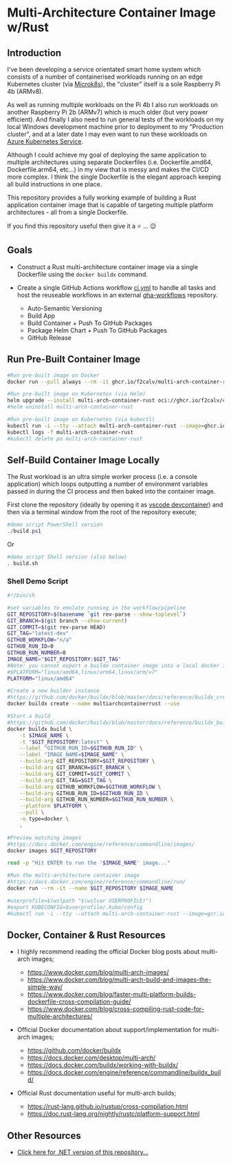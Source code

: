 # Multi-Architecture Container Image w/Rust

## Introduction

I've been developing a service orientated smart home system which consists of a number of containerised workloads running on an edge Kubernetes cluster (via [Microk8s](https://github.com/canonical/microk8s)), the "cluster" itself is a sole Raspberry Pi 4b (ARMv8).

As well as running multiple workloads on the Pi 4b I also run workloads on another Raspberry Pi 2b (ARMv7) which is much older (but very power efficient). And finally I also need to run general tests of the workloads on my local Windows development machine prior to deployment to my "Production cluster", and at a later date I may even want to run these workloads on [Azure Kubernetes Service](https://azure.microsoft.com/en-us/products/kubernetes-service/).

Although I could achieve my goal of deploying the same application to multiple architectures using separate Dockerfiles (i.e. Dockerfile.amd64, Dockerfile.arm64, etc...) in my view that is messy and makes the CI/CD more complex. I think the single Dockerfile is the elegant approach keeping all build instructions in one place.

This repository provides a fully working example of building a Rust application container image that is capable of targeting multiple platform architectures - all from a single Dockerfile.

If you find this repository useful then give it a :star: ... :wink:

## Goals

- Construct a Rust multi-architecture container image via a single Dockerfile using the `docker buildx` command.
- Create a single GitHub Actions workflow [ci.yml](.github/workflows/ci.yml) to handle all tasks and host the reuseable workflows in an external [gha-workflows](https://github.com/f2calv/gha-workflows) repository.

  - Auto-Semantic Versioning
  - Build App
  - Build Container + Push To GitHub Packages
  - Package Helm Chart + Push To GitHub Packages
  - GitHub Release

## Run Pre-Built Container Image

```bash
#Run pre-built image on Docker
docker run --pull always --rm -it ghcr.io/f2calv/multi-arch-container-rust

#Run pre-built image on Kubernetes (via Helm)
helm upgrade --install multi-arch-container-rust oci://ghcr.io/f2calv/charts/multi-arch-container-rust
#helm uninstall multi-arch-container-rust

#Run pre-built image on Kubernetes (via kubectl)
kubectl run -i --tty --attach multi-arch-container-rust --image=ghcr.io/f2calv/multi-arch-container-rust --image-pull-policy='Always'
kubectl logs -f multi-arch-container-rust
#kubectl delete po multi-arch-container-rust
```

## Self-Build Container Image Locally

The Rust workload is an ultra simple worker process (i.e. a console application) which loops outputting a number of environment variables passed in during the CI process and then baked into the container image.

First clone the repository (ideally by opening it as [vscode devcontainer](https://marketplace.visualstudio.com/items?itemName=ms-vscode-remote.remote-containers)) and then via a terminal window from the root of the repository execute;

  ```powershell
  #demo script PowerShell version
  ./build.ps1
  ```
  
  Or
  
  ```bash
  #demo script Shell version (also below)
  . build.sh
  ```

### Shell Demo Script

```bash
#!/bin/sh

#set variables to emulate running in the workflow/pipeline
GIT_REPOSITORY=$(basename `git rev-parse --show-toplevel`)
GIT_BRANCH=$(git branch --show-current)
GIT_COMMIT=$(git rev-parse HEAD)
GIT_TAG="latest-dev"
GITHUB_WORKFLOW="n/a"
GITHUB_RUN_ID=0
GITHUB_RUN_NUMBER=0
IMAGE_NAME="$GIT_REPOSITORY:$GIT_TAG"
#Note: you cannot export a buildx container image into a local docker instance with multiple architecture manifests so for local testing you have to select just a single architecture.
#$PLATFORM="linux/amd64,linux/arm64,linux/arm/v7"
PLATFORM="linux/amd64"

#Create a new builder instance
#https://github.com/docker/buildx/blob/master/docs/reference/buildx_create.md
docker buildx create --name multiarchcontainerrust --use

#Start a build
#https://github.com/docker/buildx/blob/master/docs/reference/buildx_build.md
docker buildx build \
    -t $IMAGE_NAME \
    -t "$GIT_REPOSITORY:latest" \
    --label "GITHUB_RUN_ID=$GITHUB_RUN_ID" \
    --label "IMAGE_NAME=$IMAGE_NAME" \
    --build-arg GIT_REPOSITORY=$GIT_REPOSITORY \
    --build-arg GIT_BRANCH=$GIT_BRANCH \
    --build-arg GIT_COMMIT=$GIT_COMMIT \
    --build-arg GIT_TAG=$GIT_TAG \
    --build-arg GITHUB_WORKFLOW=$GITHUB_WORKFLOW \
    --build-arg GITHUB_RUN_ID=$GITHUB_RUN_ID \
    --build-arg GITHUB_RUN_NUMBER=$GITHUB_RUN_NUMBER \
    --platform $PLATFORM \
    --pull \
    -o type=docker \
    .

#Preview matching images
#https://docs.docker.com/engine/reference/commandline/images/
docker images $GIT_REPOSITORY

read -p "Hit ENTER to run the '$IMAGE_NAME' image..."

#Run the multi-architecture container image
#https://docs.docker.com/engine/reference/commandline/run/
docker run --rm -it --name $GIT_REPOSITORY $IMAGE_NAME

#userprofile=$(wslpath "$(wslvar USERPROFILE)")
#export KUBECONFIG=$userprofile/.kube/config
#kubectl run -i --tty --attach multi-arch-container-rust --image=gcr.io/f2calv/multi-arch-container-rust --image-pull-policy='Always'
```

## Docker, Container & Rust Resources

- I highly recommend reading the official Docker blog posts about multi-arch images;

  - https://www.docker.com/blog/multi-arch-images/
  - https://www.docker.com/blog/multi-arch-build-and-images-the-simple-way/
  - https://www.docker.com/blog/faster-multi-platform-builds-dockerfile-cross-compilation-guide/
  - https://www.docker.com/blog/cross-compiling-rust-code-for-multiple-architectures/

- Official Docker documentation about support/implementation for multi-arch images;

  - https://github.com/docker/buildx
  - https://docs.docker.com/desktop/multi-arch/
  - https://docs.docker.com/buildx/working-with-buildx/
  - https://docs.docker.com/engine/reference/commandline/buildx_build/

- Official Rust documentation useful for multi-arch builds;

  - https://rust-lang.github.io/rustup/cross-compilation.html
  - https://doc.rust-lang.org/nightly/rustc/platform-support.html

## Other Resources

- [Click here for .NET version of this repository...](https://github.com/f2calv/multi-arch-container-dotnet)
